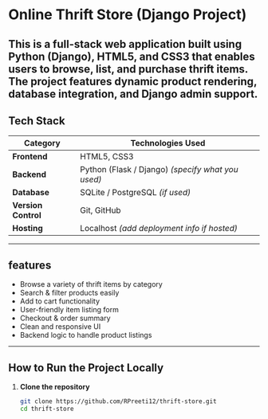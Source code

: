 # Online Thrift Store (Django Project)

This is a **full-stack web application** built using **Python (Django)**, **HTML5**, and **CSS3** that enables users to browse, list, and purchase thrift items. The project features dynamic product rendering, database integration, and Django admin support.
---

##  Tech Stack

| Category      | Technologies Used                 |
|---------------|-----------------------------------|
| **Frontend**  | HTML5, CSS3                       |
| **Backend**   | Python (Flask / Django) *(specify what you used)* |
| **Database**  | SQLite / PostgreSQL *(if used)*   |
| **Version Control** | Git, GitHub                |
| **Hosting**   | Localhost *(add deployment info if hosted)* |
---

##  features

-  Browse a variety of thrift items by category
-  Search & filter products easily
-  Add to cart functionality
-  User-friendly item listing form
-  Checkout & order summary
-  Clean and responsive UI
-  Backend logic to handle product listings
---

##  How to Run the Project Locally

1. **Clone the repository**  
   ```bash
   git clone https://github.com/RPreeti12/thrift-store.git
   cd thrift-store
